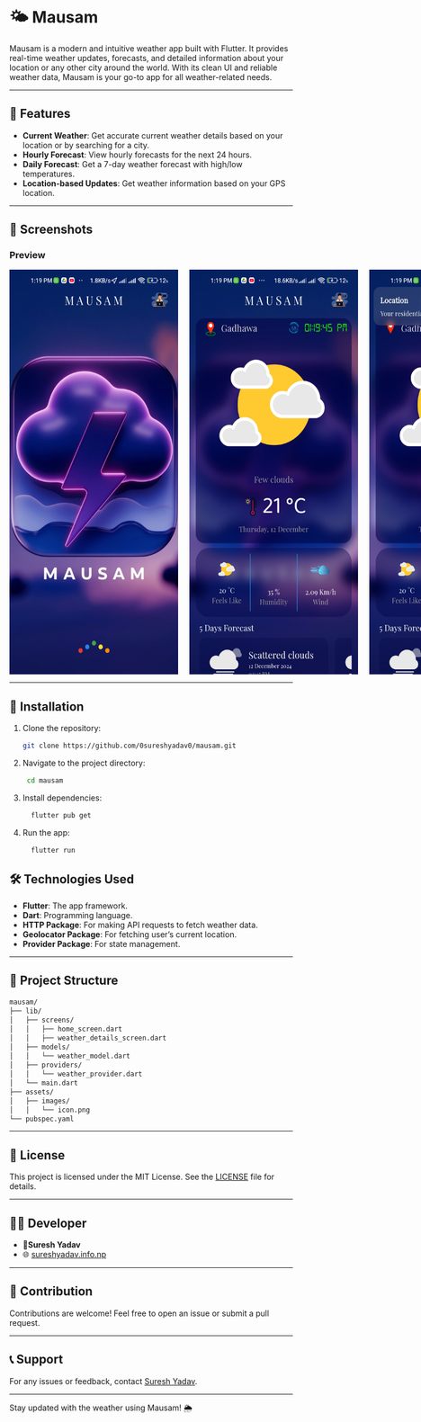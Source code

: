 # 🌤️ Mausam

Mausam is a modern and intuitive weather app built with Flutter. It provides real-time weather updates, forecasts, and detailed information about your location or any other city around the world. With its clean UI and reliable weather data, Mausam is your go-to app for all weather-related needs.

---

## 🌟 Features

- **Current Weather**: Get accurate current weather details based on your location or by searching for a city.
- **Hourly Forecast**: View hourly forecasts for the next 24 hours.
- **Daily Forecast**: Get a 7-day weather forecast with high/low temperatures.
  <!-- - **Weather Alerts**: Receive weather warnings and updates for extreme conditions. -->
- **Location-based Updates**: Get weather information based on your GPS location.
<!-- - **Search Functionality**: Search for any city worldwide and view its weather. -->

---

## 📱 Screenshots

### Preview

<center>
<div style="display:flex;gap:20px;">
<img src="https://github.com/0sureshyadav0/mausam/blob/master/assets/images/img1.jpg?raw=true" height="720px" width="300px">
<img src="https://github.com/0sureshyadav0/mausam/blob/master/assets/images/img3.jpg?raw=true" height="720px" width="300px">
<img src="https://github.com/0sureshyadav0/mausam/blob/master/assets/images/img2.jpg?raw=true" height="720px" width="300px">
</div>
</center>

---

## 🚀 Installation

1. Clone the repository:

   ```bash
   git clone https://github.com/0sureshyadav0/mausam.git

2. Navigate to the project directory:

   ```bash
    cd mausam
   ```
3. Install dependencies:

    ```bash
      flutter pub get
    ```

4. Run the app:

    ```bash
      flutter run
    ```

## 🛠️ Technologies Used
- **Flutter**: The app framework.
- **Dart**: Programming language.
- **HTTP Package**: For making API requests to fetch weather data.
- **Geolocator Package**: For fetching user’s current location.
- **Provider Package**: For state management.

---

## 📂 Project Structure
```
mausam/
├── lib/
│   ├── screens/
│   │   ├── home_screen.dart
│   │   ├── weather_details_screen.dart
│   ├── models/
│   │   └── weather_model.dart
│   ├── providers/
│   │   └── weather_provider.dart
│   └── main.dart
├── assets/
│   ├── images/
│   │   └── icon.png
└── pubspec.yaml
```
---

## 📄 License
This project is licensed under the MIT License. See the [LICENSE](./LICENSE.txt) file for details.

---

## 🧑‍💻 Developer
- **🧔Suresh Yadav**
- 🌐 [sureshyadav.info.np](https://www.sureshyadav.info.np)

---

## 🙌 Contribution
Contributions are welcome! Feel free to open an issue or submit a pull request.

---

## 📞 Support
For any issues or feedback, contact [Suresh Yadav](mailto:hi@sureshyadav.info.np).

---

Stay updated with the weather using Mausam! 🌦️

